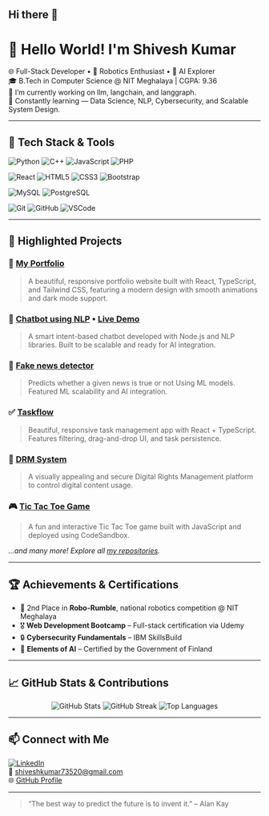 ## Hi there 👋

# 👋 Hello World! I'm Shivesh Kumar

🌐 Full-Stack Developer • 🤖 Robotics Enthusiast • 🧠 AI Explorer  
🎓 B.Tech in Computer Science @ NIT Meghalaya | CGPA: 9.36  
🔭 I’m currently working on llm, langchain, and langgraph.  
🌱 Constantly learning — Data Science, NLP, Cybersecurity, and Scalable System Design.  

---

## 🚀 Tech Stack & Tools

![Python](https://img.shields.io/badge/-Python-3776AB?style=flat-square&logo=python&logoColor=white)
![C++](https://img.shields.io/badge/-C++-00599C?style=flat-square&logo=c%2B%2B)
![JavaScript](https://img.shields.io/badge/-JavaScript-F7DF1E?style=flat-square&logo=javascript&logoColor=black)
![PHP](https://img.shields.io/badge/-PHP-777BB4?style=flat-square&logo=php&logoColor=white)

![React](https://img.shields.io/badge/-React-61DAFB?style=flat-square&logo=react&logoColor=black)
![HTML5](https://img.shields.io/badge/-HTML5-E34F26?style=flat-square&logo=html5&logoColor=white)
![CSS3](https://img.shields.io/badge/-CSS3-1572B6?style=flat-square&logo=css3)
![Bootstrap](https://img.shields.io/badge/-Bootstrap-563D7C?style=flat-square&logo=bootstrap)

![MySQL](https://img.shields.io/badge/-MySQL-4479A1?style=flat-square&logo=mysql&logoColor=white)
![PostgreSQL](https://img.shields.io/badge/-PostgreSQL-336791?style=flat-square&logo=postgresql&logoColor=white)

![Git](https://img.shields.io/badge/-Git-F05032?style=flat-square&logo=git&logoColor=white)
![GitHub](https://img.shields.io/badge/-GitHub-181717?style=flat-square&logo=github)
![VSCode](https://img.shields.io/badge/-VS%20Code-007ACC?style=flat-square&logo=visual-studio-code)

---

## 🌟 Highlighted Projects

### 💫 [My Portfolio](https://github.com/Alphashivesh/my_portfolio)
> A beautiful, responsive portfolio website built with React, TypeScript, and Tailwind CSS, featuring a modern design with smooth animations and dark mode support.

### 🤖 [Chatbot using NLP](https://github.com/Alphashivesh/chatbot) • [Live Demo](https://chatbot-byshivesh.streamlit.app/)
> A smart intent-based chatbot developed with Node.js and NLP libraries. Built to be scalable and ready for AI integration.

### 📰 [Fake news detector](https://github.com/Alphashivesh/fake-news-detector)
> Predicts whether a given news is true or not Using ML models. Featured ML scalability and AI integration.

### ✅ [Taskflow](https://github.com/Alphashivesh/taskflow)
> Beautiful, responsive task management app with React + TypeScript. Features filtering, drag-and-drop UI, and task persistence.

### 🔐 [DRM System](https://github.com/Alphashivesh/DRM)
> A visually appealing and secure Digital Rights Management platform to control digital content usage.

### 🎮 [Tic Tac Toe Game](https://github.com/Alphashivesh/tic_tac_toe_game)
> A fun and interactive Tic Tac Toe game built with JavaScript and deployed using CodeSandbox.

_...and many more! Explore all [my repositories](https://github.com/Alphashivesh?tab=repositories)._

---

## 🏆 Achievements & Certifications

- 🥈 2nd Place in **Robo-Rumble**, national robotics competition @ NIT Meghalaya
- 🎖️ **Web Development Bootcamp** – Full-stack certification via Udemy  
- 🔒 **Cybersecurity Fundamentals** – IBM SkillsBuild  
- 🤖 **Elements of AI** – Certified by the Government of Finland

---

## 📈 GitHub Stats & Contributions

<p align="center">
  <img src="https://github-readme-stats.vercel.app/api?username=Alphashivesh&show_icons=true&theme=dracula" alt="GitHub Stats" />
  <img src="https://github-readme-streak-stats.herokuapp.com/?user=Alphashivesh&theme=dracula" alt="GitHub Streak" />
  <img src="https://github-readme-stats.vercel.app/api/top-langs/?username=Alphashivesh&layout=compact&theme=dracula" alt="Top Languages" />
</p>

---

## 📫 Connect with Me

[![LinkedIn](https://img.shields.io/badge/-LinkedIn-blue?style=flat-square&logo=linkedin)](https://linkedin.com/in/shivesh-kumar-39240b264)  
📧 shiveshkumar73520@gmail.com  
🌐 [GitHub Profile](https://github.com/Alphashivesh)

---

> “The best way to predict the future is to invent it.” – Alan Kay

